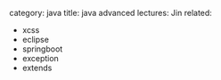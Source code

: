 category: java
title: java advanced
lectures: Jin
related:
- xcss
- eclipse
- springboot
- exception
- extends